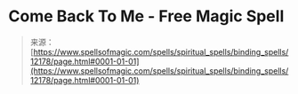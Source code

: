 <!--yml
category: 未分类
date: 2024-06-12 18:49:41
-->

# Come Back To Me - Free Magic Spell

> 来源：[https://www.spellsofmagic.com/spells/spiritual_spells/binding_spells/12178/page.html#0001-01-01](https://www.spellsofmagic.com/spells/spiritual_spells/binding_spells/12178/page.html#0001-01-01)